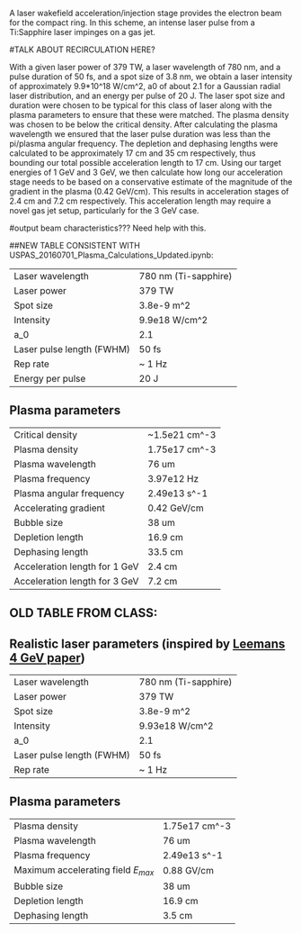 A laser wakefield acceleration/injection stage provides the electron beam for the compact ring. In this scheme, an intense laser pulse from a Ti:Sapphire laser impinges on a gas jet.  

#TALK ABOUT RECIRCULATION HERE?

With a given laser power of 379 TW, a laser wavelength of 780 nm, and a pulse duration of 50 fs, and a spot size of 3.8 nm, we obtain a laser intensity of approximately 9.9*10^18 W/cm^2, a0 of about 2.1 for a Gaussian radial laser distribution, and an energy per pulse of 20 J. The laser spot size and duration were chosen to be typical for this class of laser along with the plasma parameters to ensure that these were matched. The plasma density was chosen to be below the critical density. After calculating the plasma wavelength we ensured that the laser pulse duration was less than the pi/plasma angular frequency.  The depletion and dephasing lengths were calculated to be approximately 17 cm and 35 cm respectively, thus bounding our total possible acceleration length to 17 cm. Using our target energies of 1 GeV and 3 GeV, we then calculate how long our acceleration stage needs to be based on a conservative estimate of the magnitude of the gradient in the plasma (0.42 GeV/cm). This results in acceleration stages of 2.4 cm and 7.2 cm respectively. This acceleration length may require a novel gas jet setup, particularly for the 3 GeV case.

#output beam characteristics??? Need help with this.

##NEW TABLE CONSISTENT WITH USPAS_20160701_Plasma_Calculations_Updated.ipynb:

|                                          |                            |
|------------------------------------------|----------------------------|
| Laser wavelength                         | 780 nm (Ti-sapphire)       |
| Laser power                              | 379 TW                     |
| Spot size                                | 3.8e-9 m^2                 |
| Intensity                                | 9.9e18 W/cm^2              |
| a_0                                      | 2.1                        |
| Laser pulse length (FWHM)                | 50 fs                      |
| Rep rate                                 | ~ 1 Hz                     |
| Energy per pulse                         |  20 J                      |

## Plasma parameters
|                                          |                            |
|------------------------------------------|----------------------------|
| Critical density                         | ~1.5e21 cm^-3              |
| Plasma density                           | 1.75e17 cm^-3              |
| Plasma wavelength                        | 76 um                      |
| Plasma frequency                         | 3.97e12 Hz                 |
| Plasma angular frequency                 | 2.49e13 s^-1               |
| Accelerating gradient                    | 0.42 GeV/cm                |
| Bubble size                              | 38 um                      |
| Depletion length                         | 16.9 cm                    |
| Dephasing length                         | 33.5 cm                    |
| Acceleration length for 1 GeV            | 2.4 cm                     |
| Acceleration length for 3 GeV            | 7.2 cm                     |




## OLD TABLE FROM CLASS:

## Realistic laser parameters (inspired by [Leemans 4 GeV paper](http://link.aps.org/doi/10.1103/PhysRevLett.113.245002))
|                                          |                            |
|------------------------------------------|----------------------------|
| Laser wavelength                         | 780 nm (Ti-sapphire)       |
| Laser power                              | 379 TW                     |
| Spot size                                | 3.8e-9 m^2                 |
| Intensity                                | 9.93e18 W/cm^2             |
| a_0                                      | 2.1                        |
| Laser pulse length (FWHM)                | 50 fs                      |
| Rep rate                                 | ~ 1 Hz                     |


## Plasma parameters
|                                          |                            |
|------------------------------------------|----------------------------|
| Plasma density                           | 1.75e17 cm^-3              |
| Plasma wavelength                        | 76 um                      |
| Plasma frequency                         | 2.49e13 s^-1               |
| Maximum accelerating field $E_{max}$     | 0.88 GV/cm                 |
| Bubble size                              | 38 um                      |
| Depletion length                         | 16.9 cm                    |
| Dephasing length                         | 3.5 cm                     |
